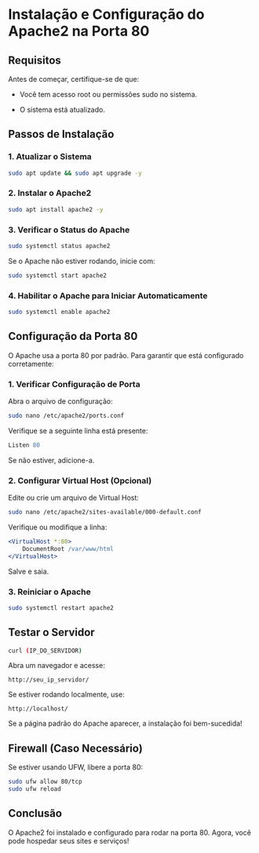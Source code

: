 
# Instalação e Configuração do Apache2 na Porta 80

## Requisitos

Antes de começar, certifique-se de que:

- Você tem acesso root ou permissões sudo no sistema.
    
- O sistema está atualizado.
    

## Passos de Instalação

### 1. Atualizar o Sistema

```bash
sudo apt update && sudo apt upgrade -y
```

### 2. Instalar o Apache2

```bash
sudo apt install apache2 -y
```

### 3. Verificar o Status do Apache

```bash
sudo systemctl status apache2
```

Se o Apache não estiver rodando, inicie com:

```bash
sudo systemctl start apache2
```

### 4. Habilitar o Apache para Iniciar Automaticamente

```bash
sudo systemctl enable apache2
```

## Configuração da Porta 80

O Apache usa a porta 80 por padrão. Para garantir que está configurado corretamente:

### 1. Verificar Configuração de Porta

Abra o arquivo de configuração:

```bash
sudo nano /etc/apache2/ports.conf
```

Verifique se a seguinte linha está presente:

```apache
Listen 80
```

Se não estiver, adicione-a.

### 2. Configurar Virtual Host (Opcional)

Edite ou crie um arquivo de Virtual Host:

```bash
sudo nano /etc/apache2/sites-available/000-default.conf
```

Verifique ou modifique a linha:

```apache
<VirtualHost *:80>
    DocumentRoot /var/www/html
</VirtualHost>
```

Salve e saia.

### 3. Reiniciar o Apache

```bash
sudo systemctl restart apache2
```

## Testar o Servidor
```sh
curl (IP_DO_SERVIDOR)
```
Abra um navegador e acesse:

```
http://seu_ip_servidor/
```

Se estiver rodando localmente, use:

```
http://localhost/
```

Se a página padrão do Apache aparecer, a instalação foi bem-sucedida!

## Firewall (Caso Necessário)

Se estiver usando UFW, libere a porta 80:

```bash
sudo ufw allow 80/tcp
sudo ufw reload
```

## Conclusão

O Apache2 foi instalado e configurado para rodar na porta 80. Agora, você pode hospedar seus sites e serviços!
